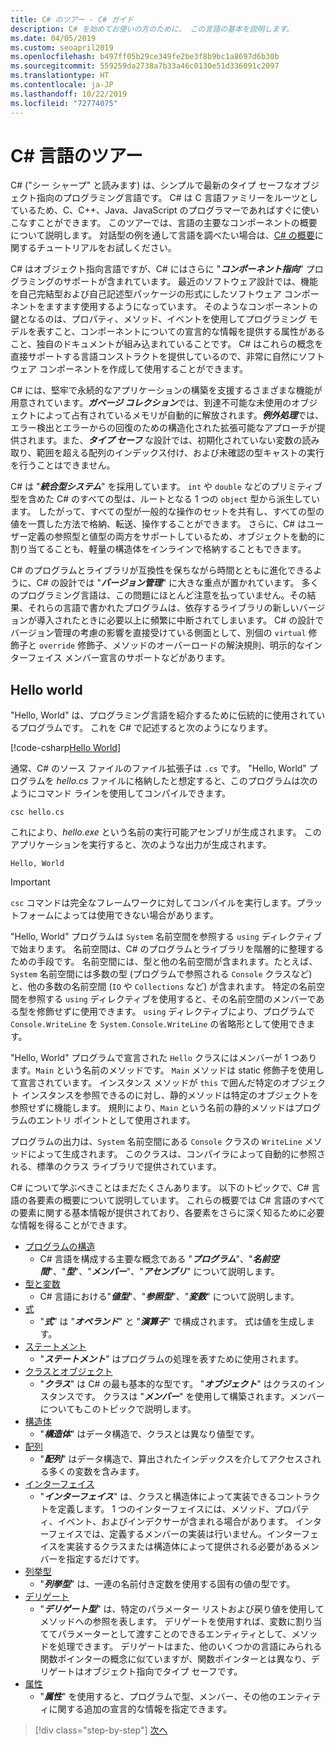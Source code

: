 ```yaml
---
title: C# のツアー - C# ガイド
description: C# を始めてお使いの方のために、 この言語の基本を説明します。
ms.date: 04/05/2019
ms.custom: seoapril2019
ms.openlocfilehash: b497ff05b29ce349fe2be3f8b9bc1a8697d6b30b
ms.sourcegitcommit: 559259da2738a7b33a46c0130e51d336091c2097
ms.translationtype: HT
ms.contentlocale: ja-JP
ms.lasthandoff: 10/22/2019
ms.locfileid: "72774075"
---
```

# <a name="a-tour-of-the-c-language"></a>C# 言語のツアー

C# ("シー シャープ" と読みます) は、シンプルで最新のタイプ セーフなオブジェクト指向のプログラミング言語です。 C# は C 言語ファミリーをルーツとしているため、C、C++、Java、JavaScript のプログラマーであればすぐに使いこなすことができます。 このツアーでは、言語の主要なコンポーネントの概要について説明します。 対話型の例を通して言語を調べたい場合は、[C# の概要](../tutorials/intro-to-csharp/index.md)に関するチュートリアルをお試しください。

C# はオブジェクト指向言語ですが、C# にはさらに "***コンポーネント指向***" プログラミングのサポートが含まれています。 最近のソフトウェア設計では、機能を自己完結型および自己記述型パッケージの形式にしたソフトウェア コンポーネントをますます使用するようになっています。 そのようなコンポーネントの鍵となるのは、プロパティ、メソッド、イベントを使用してプログラミング モデルを表すこと、コンポーネントについての宣言的な情報を提供する属性があること、独自のドキュメントが組み込まれていることです。 C# はこれらの概念を直接サポートする言語コンストラクトを提供しているので、非常に自然にソフトウェア コンポーネントを作成して使用することができます。

C# には、堅牢で永続的なアプリケーションの構築を支援するさまざまな機能が用意されています。***ガベージ コレクション***では、到達不可能な未使用のオブジェクトによって占有されているメモリが自動的に解放されます。***例外処理***では、エラー検出とエラーからの回復のための構造化された拡張可能なアプローチが提供されます。また、***タイプ セーフ*** な設計では、初期化されていない変数の読み取り、範囲を超える配列のインデックス付け、および未確認の型キャストの実行を行うことはできません。

C# は "***統合型システム***" を採用しています。 `int` や `double` などのプリミティブ型を含めた C# のすべての型は、ルートとなる 1 つの `object` 型から派生しています。 したがって、すべての型が一般的な操作のセットを共有し、すべての型の値を一貫した方法で格納、転送、操作することができます。 さらに、C# はユーザー定義の参照型と値型の両方をサポートしているため、オブジェクトを動的に割り当てることも、軽量の構造体をインラインで格納することもできます。

C# のプログラムとライブラリが互換性を保ちながら時間とともに進化できるように、C# の設計では "***バージョン管理***" に大きな重点が置かれています。 多くのプログラミング言語は、この問題にほとんど注意を払っていません。その結果、それらの言語で書かれたプログラムは、依存するライブラリの新しいバージョンが導入されたときに必要以上に頻繁に中断されてしまいます。 C# の設計でバージョン管理の考慮の影響を直接受けている側面として、別個の `virtual` 修飾子と `override` 修飾子、メソッドのオーバーロードの解決規則、明示的なインターフェイス メンバー宣言のサポートなどがあります。

## <a name="hello-world"></a>Hello world

"Hello, World" は、プログラミング言語を紹介するために伝統的に使用されているプログラムです。 これを C# で記述すると次のようになります。

[!code-csharp[Hello World](~/samples/snippets/csharp/tour/hello/Program.cs)]

通常、C# のソース ファイルのファイル拡張子は `.cs` です。 "Hello, World" プログラムを *hello.cs* ファイルに格納したと想定すると、このプログラムは次のようにコマンド ラインを使用してコンパイルできます。

```console
csc hello.cs
```

これにより、*hello.exe* という名前の実行可能アセンブリが生成されます。 このアプリケーションを実行すると、次のような出力が生成されます。

```console
Hello, World
```

> [!IMPORTANT]
> `csc` コマンドは完全なフレームワークに対してコンパイルを実行します。プラットフォームによっては使用できない場合があります。

"Hello, World" プログラムは `System` 名前空間を参照する `using` ディレクティブで始まります。 名前空間は、C# のプログラムとライブラリを階層的に整理するための手段です。 名前空間には、型と他の名前空間が含まれます。たとえば、`System` 名前空間には多数の型 (プログラムで参照される `Console` クラスなど) と、他の多数の名前空間 (`IO` や `Collections` など) が含まれます。 特定の名前空間を参照する `using` ディレクティブを使用すると、その名前空間のメンバーである型を修飾せずに使用できます。 `using` ディレクティブにより、プログラムで `Console.WriteLine` を `System.Console.WriteLine` の省略形として使用できます。

"Hello, World" プログラムで宣言された `Hello` クラスにはメンバーが 1 つあります。`Main` という名前のメソッドです。 `Main` メソッドは static 修飾子を使用して宣言されています。 インスタンス メソッドが `this` で囲んだ特定のオブジェクト インスタンスを参照できるのに対し、静的メソッドは特定のオブジェクトを参照せずに機能します。 規則により、`Main` という名前の静的メソッドはプログラムのエントリ ポイントとして使用されます。

プログラムの出力は、`System` 名前空間にある `Console` クラスの `WriteLine` メソッドによって生成されます。 このクラスは、コンパイラによって自動的に参照される、標準のクラス ライブラリで提供されています。

C# について学ぶべきことはまだたくさんあります。 以下のトピックで、C# 言語の各要素の概要について説明しています。 これらの概要では C# 言語のすべての要素に関する基本情報が提供されており、各要素をさらに深く知るために必要な情報を得ることができます。

- [プログラムの構造](program-structure.md)
  - C# 言語を構成する主要な概念である "***プログラム***"、"***名前空間***"、"***型***"、"***メンバー***"、"***アセンブリ***" について説明します。
- [型と変数](types-and-variables.md)
  - C# 言語における"***値型***"、"***参照型***"、"***変数***" について説明します。
- [式](expressions.md)
  - "***式***" は "***オペランド***" と "***演算子***" で構成されます。 式は値を生成します。
- [ステートメント](statements.md)
  - "***ステートメント***" はプログラムの処理を表すために使用されます。
- [クラスとオブジェクト](classes-and-objects.md)
  - "***クラス***" は C# の最も基本的な型です。 "***オブジェクト***" はクラスのインスタンスです。 クラスは "***メンバー***" を使用して構築されます。メンバーについてもこのトピックで説明します。
- [構造体](structs.md)
  - "***構造体***" はデータ構造で、クラスとは異なり値型です。
- [配列](arrays.md)
  - "***配列***" はデータ構造で、算出されたインデックスを介してアクセスされる多くの変数を含みます。
- [インターフェイス](interfaces.md)
  - "***インターフェイス***" は、クラスと構造体によって実装できるコントラクトを定義します。 1 つのインターフェイスには、メソッド、プロパティ、イベント、およびインデクサーが含まれる場合があります。 インターフェイスでは、定義するメンバーの実装は行いません。インターフェイスを実装するクラスまたは構造体によって提供される必要があるメンバーを指定するだけです。
- [列挙型](enums.md)
  - "***列挙型***" は、一連の名前付き定数を使用する固有の値の型です。
- [デリゲート](delegates.md)
  - "***デリゲート型***" は、特定のパラメーター リストおよび戻り値を使用してメソッドへの参照を表します。 デリゲートを使用すれば、変数に割り当ててパラメーターとして渡すことのできるエンティティとして、メソッドを処理できます。 デリゲートはまた、他のいくつかの言語にみられる関数ポインターの概念に似ていますが、関数ポインターとは異なり、デリゲートはオブジェクト指向でタイプ セーフです。
- [属性](attributes.md)
  - "***属性***" を使用すると、プログラムで型、メンバー、その他のエンティティに関する追加の宣言的な情報を指定できます。

> [!div class="step-by-step"]
> [次へ](program-structure.md)
